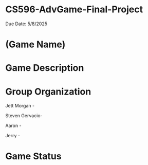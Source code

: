 # CS596-AdvGame-Final-Project
Due Date: 5/8/2025
# (Game Name)
# Game Description
# Group Organization
Jett Morgan - 

Steven Gervacio- 

Aaron - 

Jerry - 

# Game Status
